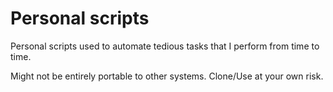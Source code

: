 Personal scripts
=======

Personal scripts used to automate tedious tasks that I perform from time to time. 

Might not be entirely portable to other systems. Clone/Use at your own risk.
